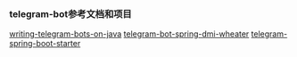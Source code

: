 ### telegram-bot参考文档和项目
[writing-telegram-bots-on-java](https://legacy.gitbook.com/book/monsterdeveloper/writing-telegram-bots-on-java)
[telegram-bot-spring-dmi-wheater](https://github.com/SimonScholz/telegram-bot-spring-dmi-wheater)
[telegram-spring-boot-starter](https://github.com/xabgesagtx/telegram-spring-boot-starter)